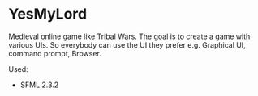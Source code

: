 # YesMyLord
Medieval online game like Tribal Wars.
The goal is to create a game with various UIs.
So everybody can use the UI they prefer e.g. Graphical UI, command prompt, Browser.


Used:
- SFML 2.3.2 
